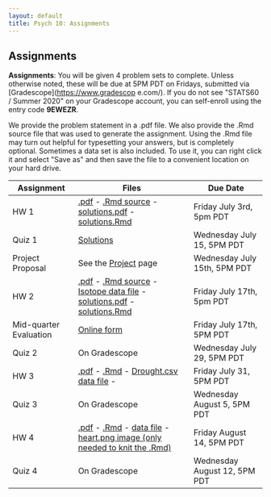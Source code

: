 ```yaml
---
layout: default
title: Psych 10: Assignments
---
```

## Assignments

**Assignments**: You will be given 4 problem sets to complete.  Unless otherwise noted, these will be due at 5PM PDT on Fridays, submitted via [Gradescope](https://www.gradescop
e.com/). If you do not see "STATS60 / Summer 2020" on your Gradescope account, you can self-enroll using the entry code **9EWEZR**.

We provide the problem statement in a .pdf file. We also provide the .Rmd source file that was used to generate the assignment. Using the .Rmd file may turn out helpful for typesetting your answers, but is completely optional. Sometimes a data set is also included. To use it, you can right click it and select "Save as" and then save the file to a convenient location on your hard drive.

|Assignment|Files|Due Date|
| ---|---|---|
|HW 1 |[.pdf](hw1/hw1.pdf) - [.Rmd source](hw1/hw1.Rmd) - [solutions.pdf](hw1/hw1sol.pdf) - [solutions.Rmd](hw1/hw1sol.Rmd)|Friday July 3rd, 5pm PDT
|Quiz 1| [Solutions](quiz1_sol.pdf)| Wednesday July 15, 5PM PDT
|Project Proposal|See the [Project](../project) page| Wednesday July 15th, 5PM PDT
|HW 2 |[.pdf](hw2/hw2.pdf) - [.Rmd source](hw2/hw2.Rmd) - [Isotope data file](hw2/IsotopeData.xlsx) - [solutions.pdf](hw2/hw2sol.pdf) - [solutions.Rmd](hw2/hw2sol.Rmd)|Friday July 17th, 5pm PDT
|Mid-quarter Evaluation| [Online form](https://docs.google.com/forms/d/1ZrKm-FBKC6IqheyPTZ8s_FLWArUcJTgy2acq8n9BsxI/) |Friday July 17th, 5PM PDT
|Quiz 2| On Gradescope| Wednesday July 29, 5PM PDT
|HW 3| [.pdf](hw3/hw3.pdf) - [.Rmd](hw3/hw3.Rmd) - [Drought.csv data file](hw3/drought.csv) - |Friday July 31, 5PM PDT
|Quiz 3| On Gradescope| Wednesday August 5, 5PM PDT
|HW 4| [.pdf](hw4/hw4.pdf) - [.Rmd](hw4/hw4.Rmd) - [data file](hw4/sf_stopping.csv) - [heart.png image (only needed to knit the .Rmd)](hw4/heart.png)|Friday August 14, 5PM PDT
|Quiz 4| On Gradescope| Wednesday August 12, 5PM PDT
